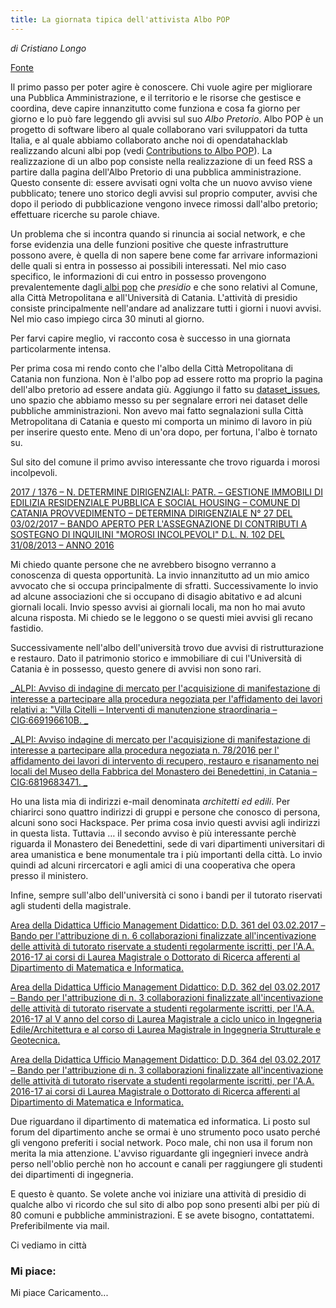 ```yaml
---
title: La giornata tipica dell'attivista Albo POP
---
```


*di Cristiano Longo*

[Fonte](https://cristianolongo.wordpress.com/2017/02/10/la-giornata-tipica-dellattivista-albo-pop/ "Permalink to La giornata tipica dell’attivista Albo POP")


Il primo passo per poter agire è conoscere. Chi vuole agire per migliorare una Pubblica Amministrazione, e il territorio e le risorse che gestisce e coordina, deve capire innanzitutto come funziona e cosa fa giorno per giorno e lo può fare leggendo gli avvisi sul suo _Albo Pretorio_. Albo POP è un progetto di software libero al quale collaborano vari sviluppatori da tutta Italia, e al quale abbiamo collaborato anche noi di opendatahacklab realizzando alcuni albi pop (vedi [Contributions to Albo POP][1]). La realizzazione di un albo pop consiste nella realizzazione di un feed RSS a partire dalla pagina dell'Albo Pretorio di una pubblica amministrazione. Questo consente di: essere avvisati ogni volta che un nuovo avviso viene pubblicato; tenere uno storico degli avvisi sul proprio computer, avvisi che dopo il periodo di pubblicazione vengono invece rimossi dall'albo pretorio; effettuare ricerche su parole chiave.

Un problema che si incontra quando si rinuncia ai social network, e che forse evidenzia una delle funzioni positive che queste infrastrutture possono avere, è quella di non sapere bene come far arrivare informazioni delle quali si entra in possesso ai possibili interessati. Nel mio caso specifico, le informazioni di cui entro in possesso provengono prevalentemente dagli[ albi pop][2] che _presidio_ e che sono relativi al Comune, alla Città Metropolitana e all'Università di Catania.  L'attività di presidio consiste principalmente nell'andare ad analizzare tutti i giorni i nuovi avvisi. Nel mio caso impiego circa 30 minuti al giorno.

Per farvi capire meglio, vi racconto cosa è successo in una giornata particolarmente intensa.

Per prima cosa mi rendo conto che l'albo della Città Metropolitana di Catania non funziona. Non è l'albo pop ad essere rotto ma proprio la pagina dell'albo pretorio ad essere andata giù. Aggiungo il fatto su [dataset_issues][3], uno spazio che abbiamo messo su per segnalare errori nei dataset delle pubbliche amministrazioni. Non avevo mai fatto segnalazioni sulla Città Metropolitana di Catania e questo mi comporta un minimo di lavoro in più per inserire questo ente. Meno di un'ora dopo, per fortuna, l'albo è tornato su.

Sul sito del comune il primo avviso interessante che trovo riguarda i morosi incolpevoli.

[2017 / 1376 – N. DETERMINE DIRIGENZIALI: PATR. – GESTIONE IMMOBILI DI EDILIZIA RESIDENZIALE PUBBLICA E SOCIAL HOUSING – COMUNE DI CATANIA PROVVEDIMENTO – DETERMINA DIRIGENZIALE N° 27 DEL 03/02/2017 – BANDO APERTO PER L'ASSEGNAZIONE DI CONTRIBUTI A SOSTEGNO DI INQUILINI "MOROSI INCOLPEVOLI" D.L. N. 102 DEL 31/08/2013 – ANNO 2016 ][4]

Mi chiedo quante persone che ne avrebbero bisogno verranno a conoscenza di questa opportunità. La invio innanzitutto ad un mio amico avvocato che si occupa principalmente di sfratti. Successivamente lo invio ad alcune associazioni che si occupano di disagio abitativo e ad alcuni giornali locali. Invio spesso avvisi ai giornali locali, ma non ho mai avuto alcuna risposta. Mi chiedo se le leggono o se questi miei avvisi gli recano fastidio.

Successivamente nell'albo dell'università trovo due avvisi di ristrutturazione e restauro. Dato il patrimonio storico e immobiliare di cui l'Università di Catania è in possesso, questo genere di avvisi non sono rari.

[_ALPI: Avviso di indagine di mercato per l'acquisizione di manifestazione di interesse a partecipare alla procedura negoziata per l'affidamento dei lavori relativi a: "Villa Citelli – Interventi di manutenzione straordinaria – CIG:669196610B. _][5]

[_ALPI: Avviso indagine di mercato per l'acquisizione di manifestazione di interesse a partecipare alla procedura negoziata n. 78/2016 per l' affidamento dei lavori di intervento di recupero, restauro e risanamento nei locali del Museo della Fabbrica del Monastero dei Benedettini, in Catania – CIG:6819683471. _][6]

Ho una lista mia di indirizzi e-mail denominata _architetti ed edili_. Per chiarirci sono quattro indirizzi di gruppi e persone che conosco di persona, alcuni sono soci Hackspace. Per prima cosa invio questi avvisi agli indirizzi in questa lista. Tuttavia … il secondo avviso è più interessante perchè riguarda il Monastero dei Benedettini, sede di vari dipartimenti universitari di area umanistica e bene monumentale tra i più importanti della città. Lo invio quindi ad alcuni rircercatori e agli amici di una cooperativa che opera presso il ministero.

Infine, sempre sull'albo dell'università ci sono i bandi per il tutorato riservati agli studenti della magistrale.

[Area della Didattica Ufficio Management Didattico: D.D. 361 del 03.02.2017 – Bando per l'attribuzione di n. 6 collaborazioni finalizzate all'incentivazione delle attività di tutorato riservate a studenti regolarmente iscritti, per l'A.A. 2016-17 ai corsi di Laurea Magistrale o Dottorato di Ricerca afferenti al Dipartimento di Matematica e Informatica.][7]

[Area della Didattica Ufficio Management Didattico: D.D. 362 del 03.02.2017 – Bando per l'attribuzione di n. 3 collaborazioni finalizzate all'incentivazione delle attività di tutorato riservate a studenti regolarmente iscritti, per l'A.A. 2016-17 al V anno del corso di Laurea Magistrale a ciclo unico in Ingegneria Edile/Architettura e al corso di Laurea Magistrale in Ingegneria Strutturale e Geotecnica.][8]

[Area della Didattica Ufficio Management Didattico: D.D. 364 del 03.02.2017 – Bando per l'attribuzione di n. 3 collaborazioni finalizzate all'incentivazione delle attività di tutorato riservate a studenti regolarmente iscritti, per l'A.A. 2016-17 ai corsi di Laurea Magistrale o Dottorato di Ricerca afferenti al Dipartimento di Matematica e Informatica.][9]

Due riguardano il dipartimento di matematica ed informatica. Li posto sul forum del dipartimento anche se ormai è uno strumento poco usato perché gli vengono preferiti i social network. Poco male, chi non usa il forum non merita la mia attenzione. L'avviso riguardante gli ingegnieri invece andrà perso nell'oblio perchè non ho account e canali per raggiungere gli studenti dei dipartimenti di ingegneria.

E questo è quanto. Se volete anche voi iniziare una attività di presidio di qualche albo vi ricordo che sul sito di albo pop sono presenti albi per più di 80 comuni e pubbliche amministrazioni. E se avete bisogno, contattatemi. Preferibilmente via mail.

Ci vediamo in città

### Mi piace:

Mi piace Caricamento...

[1]: http://opendatahacklab.org/albopop/
[2]: http://albopop.it
[3]: https://github.com/SiciliaHub/dataset_issues
[4]: http://dev.opendatasicilia.it/albopop/catania/sharer.php?anno=2017&numero=1376
[5]: http://dev.opendatasicilia.it/albopop/unict/sharer.php?number=96
[6]: http://dev.opendatasicilia.it/albopop/unict/sharer.php?number=93
[7]: http://dev.opendatasicilia.it/albopop/unict/sharer.php?number=89
[8]: http://dev.opendatasicilia.it/albopop/unict/sharer.php?number=88
[9]: http://dev.opendatasicilia.it/albopop/unict/sharer.php?number=87